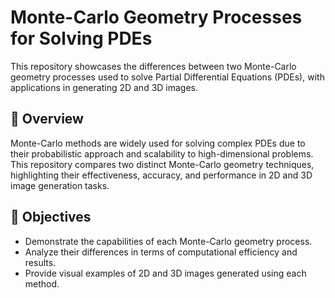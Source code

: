 # Monte-Carlo Geometry Processes for Solving PDEs

This repository showcases the differences between two Monte-Carlo geometry processes used to solve Partial Differential Equations (PDEs), with applications in generating 2D and 3D images.

## 📖 Overview

Monte-Carlo methods are widely used for solving complex PDEs due to their probabilistic approach and scalability to high-dimensional problems. This repository compares two distinct Monte-Carlo geometry techniques, highlighting their effectiveness, accuracy, and performance in 2D and 3D image generation tasks.

## 🎯 Objectives

- Demonstrate the capabilities of each Monte-Carlo geometry process.
- Analyze their differences in terms of computational efficiency and results.
- Provide visual examples of 2D and 3D images generated using each method.
